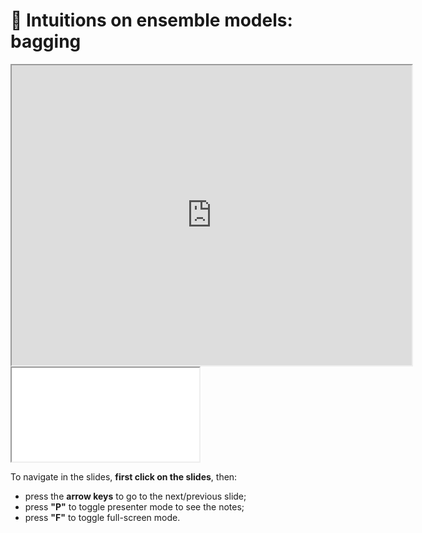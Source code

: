 # 🎥 Intuitions on ensemble models: bagging

<iframe class="video" width="640px" height="480px"
        src="https://www.youtube.com/embed/dqnPOlPYA4s?rel=0"
        allowfullscreen></iframe>

<iframe class="slides"
        src="../slides/index.html?file=../slides/bagging.md"></iframe>

To navigate in the slides, **first click on the slides**, then:
- press the **arrow keys** to go to the next/previous slide;
- press **"P"** to toggle presenter mode to see the notes;
- press **"F"** to toggle full-screen mode.

